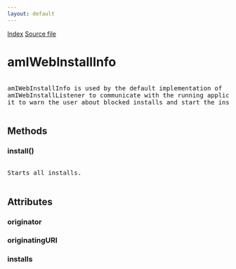 ```yaml
---
layout: default
---
```

<div id='links'><a href="../index.html">Index</a>
<a href="http://dxr.mozilla.org/mozilla-central/source/toolkit/mozapps/extensions/amIWebInstallListener.idl">Source file</a>
</div>

# amIWebInstallInfo #
<pre>  
amIWebInstallInfo is used by the default implementation of  
amIWebInstallListener to communicate with the running application and allow  
it to warn the user about blocked installs and start the installs running.  
  
</pre>
## Methods ##

### install() ###
<pre>  
Starts all installs.  
  
</pre>
## Attributes ##

### originator ###

### originatingURI ###

### installs ###
